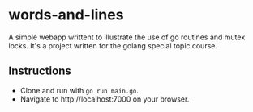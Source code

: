 # words-and-lines
A simple webapp writtent to illustrate the use of go routines and mutex locks.
It's a project written for the golang special topic course.
## Instructions
* Clone and run with `go run main.go`.
* Navigate to http://localhost:7000 on your browser.
